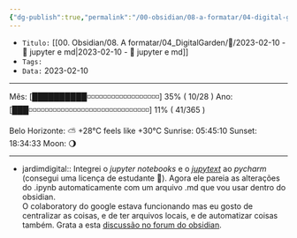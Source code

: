 ```yaml
---
{"dg-publish":true,"permalink":"/00-obsidian/08-a-formatar/04-digital-garden//2023-02-10-jupyter-e-md/","tags":["🧠️/💭️/🍀/"],"created":"2023-07-30T21:56:35.271-03:00","updated":"2023-02-11T11:46:15.637-03:00"}
---
```



- `Titulo:` [[00. Obsidian/08. A formatar/04_DigitalGarden/💭️/2023-02-10 - 💭️ jupyter e md\|2023-02-10 - 💭️ jupyter e md]]
- `Tags:` 
- `Data:` 2023-02-10

***
Mês: [██████████◽◽◽◽◽◽◽◽◽◽◽◽◽◽◽◽◽◽] 35% ( 10/28 )
Ano: [███◽◽◽◽◽◽◽◽◽◽◽◽◽◽◽◽◽◽◽◽◽◽◽◽◽◽◽◽◽◽] 11% ( 41/365 )

Belo Horizonte: ⛅️  +28°C feels like +30°C
Sunrise: 05:45:10
Sunset:  18:34:33
Moon:    🌖

---

- jardimdigital:: Integrei o *jupyter notebooks* e o [*jupytext*](https://github.com/mwouts/jupytext) ao *pycharm* (consegui uma licença de estudante 🎉). Agora ele pareia as alterações do .ipynb automaticamente com um arquivo .md que vou usar dentro do obsidian.<br> O colaboratory do google estava funcionando mas eu gosto de centralizar as coisas, e de ter arquivos locais, e de automatizar coisas também.  Grata a esta [discussão no forum do obsidian](https://forum.obsidian.md/t/jupyter-notebook-integration-for-obsidian/4951/7).